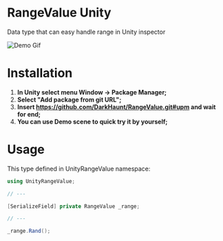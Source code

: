 # RangeValue Unity
Data type that can easy handle range in Unity inspector

![Demo Gif](https://github.com/DarkHaunt/RangeValue/assets/91742392/22c28040-210a-4b8a-b5f0-ce36af453e07)

# Installation
1. **In Unity select menu Window -> Package Manager;**
2. **Select "Add package from git URL";**
3. **Insert https://github.com/DarkHaunt/RangeValue.git#upm and wait for end;**
4. **You can use Demo scene to quick try it by yourself;**

# Usage
This type defined in UnityRangeValue namespace:

```CS
using UnityRangeValue;

// ---

[SerializeField] private RangeValue _range;

// ---

_range.Rand();
```
